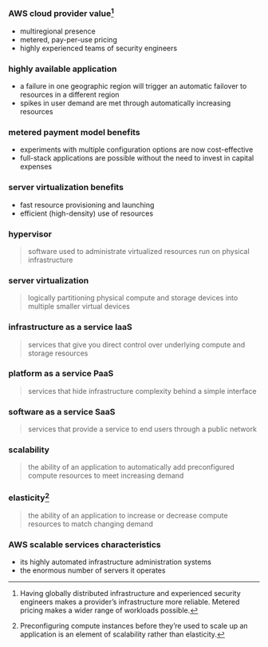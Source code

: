 ### AWS cloud provider value[^1]
- multiregional presence
- metered, pay-per-use pricing
- highly experienced teams of security engineers

### highly available application
- a failure in one geographic region will trigger an automatic failover to resources in a different region
- spikes in user demand are met through automatically increasing resources

### metered payment model benefits
- experiments with multiple configuration options are now cost-effective
- full-stack applications are possible without the need to invest in capital expenses

### server virtualization benefits
- fast resource provisioning and launching
- efficient (high-density) use of resources

### hypervisor
> software used to administrate virtualized resources run on physical infrastructure

### server virtualization
> logically partitioning physical compute and storage devices into multiple smaller virtual devices

### infrastructure as a service IaaS
> services that give you direct control over underlying compute and storage resources

### platform as a service PaaS
> services that hide infrastructure complexity behind a simple interface

### software as a service SaaS
> services that provide a service to end users through a public network

### scalability
> the ability of an application to automatically add preconfigured compute resources to meet increasing demand

### elasticity[^2]
> the ability of an application to increase or decrease compute resources to match changing demand

### AWS scalable services characteristics
- its highly automated infrastructure administration systems
- the enormous number of servers it operates

[^1]: Having globally distributed infrastructure and experienced security engineers makes a provider’s infrastructure more reliable. Metered pricing makes a wider range of workloads possible.
[^2]: Preconfiguring compute instances before they’re used to scale up an application is an element of scalability rather than elasticity.